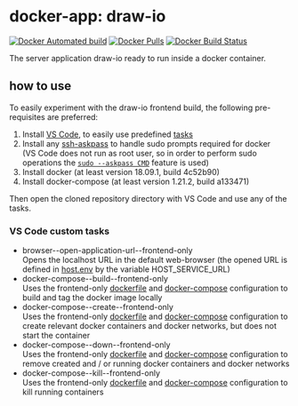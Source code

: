 # docker-app: draw-io

[![Docker Automated build](https://img.shields.io/docker/automated/talsenteam/docker-draw-io.svg?style=for-the-badge)](https://hub.docker.com/r/talsenteam/docker-draw-io/)
[![Docker Pulls](https://img.shields.io/docker/pulls/talsenteam/docker-draw-io.svg?style=for-the-badge)](https://hub.docker.com/r/talsenteam/docker-draw-io/)
[![Docker Build Status](https://img.shields.io/docker/build/talsenteam/docker-draw-io.svg?style=for-the-badge)](https://hub.docker.com/r/talsenteam/docker-draw-io/)

The server application draw-io ready to run inside a docker container.

## how to use

To easily experiment with the draw-io frontend build, the following pre-requisites are preferred:

1. Install [VS Code](https://code.visualstudio.com/), to easily use predefined [tasks](.vscode/tasks.json)
2. Install any [ssh-askpass](https://man.openbsd.org/ssh-askpass.1) to handle sudo prompts required for docker  
   (VS Code does not run as root user, so in order to perform sudo operations the [`sudo --askpass CMD`](bash/util/elevate.sh) feature is used)
3. Install docker (at least version 18.09.1, build 4c52b90)
4. Install docker-compose (at least version 1.21.2, build a133471)

Then open the cloned repository directory with VS Code and use any of the tasks.

### VS Code custom tasks

- browser--open-application-url--frontend-only  
  Opens the localhost URL in the default web-browser (the opened URL is defined in [host.env](host.env) by the variable HOST_SERVICE_URL)
- docker-compose--build--frontend-only  
  Uses the frontend-only [dockerfile](docker/server--draw-io/frontend-only.dockerfile) and [docker-compose](docker-compose/server--draw-io/frontend-only.docker-compose) configuration to build and tag the docker image locally
- docker-compose--create--frontend-only  
  Uses the frontend-only [dockerfile](docker/server--draw-io/frontend-only.dockerfile) and [docker-compose](docker-compose/server--draw-io/frontend-only.docker-compose) configuration to create relevant docker containers and docker networks, but does not start the container
- docker-compose--down--frontend-only  
  Uses the frontend-only [dockerfile](docker/server--draw-io/frontend-only.dockerfile) and [docker-compose](docker-compose/server--draw-io/frontend-only.docker-compose) configuration to remove created and / or running docker containers and docker networks
- docker-compose--kill--frontend-only  
  Uses the frontend-only [dockerfile](docker/server--draw-io/frontend-only.dockerfile) and [docker-compose](docker-compose/server--draw-io/frontend-only.docker-compose) configuration to kill running containers
